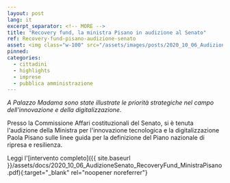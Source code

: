 ```yaml
---
layout: post
lang: it
excerpt_separator: <!-- MORE -->
title: "Recovery fund, la ministra Pisano in audizione al Senato"
ref: Recovery-fund-pisano-audizione-senato
asset: <img class="w-100" src="/assets/images/posts/2020_10_06_AudizionePisanoSenato.jpg" alt="Ministra Pisano Audizione Senato Recovery Fund"/>
pinned:
categories:
  - cittadini
  - highlights
  - imprese
  - pubblica amministrazione
---
```


_A Palazzo Madama sono state illustrate le priorità strategiche nel campo dell'innovazione e della digitalizzazione._

<!-- MORE -->

Presso la Commissione Affari costituzionali del Senato, si è tenuta l'audizione della Ministra per l'innovazione tecnologica e la digitalizzazione Paola Pisano sulle linee guida per la definizione del Piano nazionale di ripresa e resilienza.


Leggi l'[intervento completo]({{ site.baseurl }}/assets/docs/2020_10_06_AudizioneSenato_RecoveryFund_MinistraPisano.pdf){:target="_blank" rel="noopener noreferrer"}
